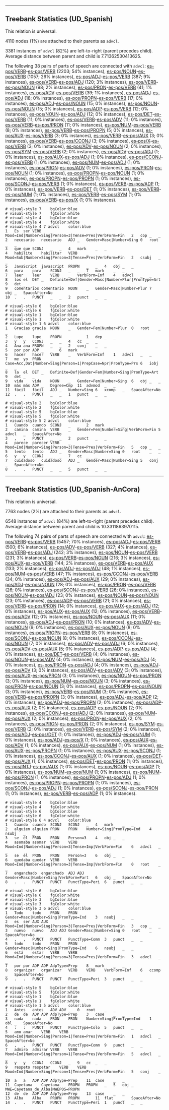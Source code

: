 

--------------------------------------------------------------------------------

## Treebank Statistics (UD_Spanish)

This relation is universal.

4110 nodes (1%) are attached to their parents as `advcl`.

3381 instances of `advcl` (82%) are left-to-right (parent precedes child).
Average distance between parent and child is 7.71362530413625.

The following 38 pairs of parts of speech are connected with `advcl`: [es-pos/VERB]()-[es-pos/VERB]() (2203; 54% instances), [es-pos/NOUN]()-[es-pos/VERB]() (1057; 26% instances), [es-pos/ADJ]()-[es-pos/VERB]() (387; 9% instances), [es-pos/VERB]()-[es-pos/ADJ]() (120; 3% instances), [es-pos/VERB]()-[es-pos/NOUN]() (98; 2% instances), [es-pos/PRON]()-[es-pos/VERB]() (41; 1% instances), [es-pos/ADV]()-[es-pos/VERB]() (39; 1% instances), [es-pos/ADJ]()-[es-pos/ADJ]() (18; 0% instances), [es-pos/PROPN]()-[es-pos/VERB]() (17; 0% instances), [es-pos/ADJ]()-[es-pos/NOUN]() (15; 0% instances), [es-pos/NOUN]()-[es-pos/NOUN]() (15; 0% instances), [es-pos/ADP]()-[es-pos/VERB]() (12; 0% instances), [es-pos/NOUN]()-[es-pos/ADJ]() (12; 0% instances), [es-pos/DET]()-[es-pos/VERB]() (11; 0% instances), [es-pos/VERB]()-[es-pos/ADV]() (11; 0% instances), [es-pos/VERB]()-[es-pos/PRON]() (11; 0% instances), [es-pos/NUM]()-[es-pos/VERB]() (8; 0% instances), [es-pos/VERB]()-[es-pos/PROPN]() (5; 0% instances), [es-pos/AUX]()-[es-pos/VERB]() (3; 0% instances), [es-pos/VERB]()-[es-pos/AUX]() (3; 0% instances), [es-pos/VERB]()-[es-pos/CCONJ]() (3; 0% instances), [es-pos/X]()-[es-pos/VERB]() (3; 0% instances), [es-pos/ADV]()-[es-pos/NOUN]() (2; 0% instances), [es-pos/SYM]()-[es-pos/VERB]() (2; 0% instances), [es-pos/ADV]()-[es-pos/ADJ]() (1; 0% instances), [es-pos/AUX]()-[es-pos/ADJ]() (1; 0% instances), [es-pos/CCONJ]()-[es-pos/VERB]() (1; 0% instances), [es-pos/NUM]()-[es-pos/ADJ]() (1; 0% instances), [es-pos/PRON]()-[es-pos/ADV]() (1; 0% instances), [es-pos/PRON]()-[es-pos/NOUN]() (1; 0% instances), [es-pos/PROPN]()-[es-pos/NOUN]() (1; 0% instances), [es-pos/PROPN]()-[es-pos/PROPN]() (1; 0% instances), [es-pos/SCONJ]()-[es-pos/VERB]() (1; 0% instances), [es-pos/VERB]()-[es-pos/ADP]() (1; 0% instances), [es-pos/VERB]()-[es-pos/DET]() (1; 0% instances), [es-pos/VERB]()-[es-pos/NUM]() (1; 0% instances), [es-pos/VERB]()-[es-pos/SYM]() (1; 0% instances), [es-pos/VERB]()-[es-pos/X]() (1; 0% instances).


~~~ conllu
# visual-style 7	bgColor:blue
# visual-style 7	fgColor:white
# visual-style 4	bgColor:blue
# visual-style 4	fgColor:white
# visual-style 4 7 advcl	color:blue
1	Es	ser	VERB	_	Mood=Ind|Number=Sing|Person=3|Tense=Pres|VerbForm=Fin	2	cop	_	_
2	necesario	necesario	ADJ	_	Gender=Masc|Number=Sing	0	root	_	_
3	que	que	SCONJ	_	_	4	mark	_	_
4	habilite	habilitar	VERB	_	Mood=Sub|Number=Sing|Person=3|Tense=Pres|VerbForm=Fin	2	csubj	_	_
5	JavaScript	javascript	PROPN	_	_	4	obj	_	_
6	para	para	SCONJ	_	_	7	mark	_	_
7	leer	leer	VERB	_	VerbForm=Inf	4	advcl	_	_
8	los	el	DET	_	Definite=Def|Gender=Masc|Number=Plur|PronType=Art	9	det	_	_
9	comentarios	comentario	NOUN	_	Gender=Masc|Number=Plur	7	obj	_	SpaceAfter=No
10	.	.	PUNCT	_	_	2	punct	_	_

~~~


~~~ conllu
# visual-style 6	bgColor:blue
# visual-style 6	fgColor:white
# visual-style 1	bgColor:blue
# visual-style 1	fgColor:white
# visual-style 1 6 advcl	color:blue
1	Gracias	gracia	NOUN	_	Gender=Fem|Number=Plur	0	root	_	_
2	Lupe	lupe	PROPN	_	_	1	dep	_	_
3	y	y	CCONJ	_	_	4	cc	_	_
4	Ana	ana	PROPN	_	_	2	conj	_	_
5	por	por	ADP	_	_	6	mark	_	_
6	hacer	hacer	VERB	_	VerbForm=Inf	1	advcl	_	_
7	me	yo	PRON	_	Case=Acc,Dat|Number=Sing|Person=1|PrepCase=Npr|PronType=Prs	6	iobj	_	_
8	la	el	DET	_	Definite=Def|Gender=Fem|Number=Sing|PronType=Art	9	det	_	_
9	vida	vida	NOUN	_	Gender=Fem|Number=Sing	6	obj	_	_
10	más	más	ADV	_	Degree=Cmp	11	advmod	_	_
11	fácil	fácil	ADJ	_	Number=Sing	6	xcomp	_	SpaceAfter=No
12	.	.	PUNCT	_	_	1	punct	_	_

~~~


~~~ conllu
# visual-style 2	bgColor:blue
# visual-style 2	fgColor:white
# visual-style 5	bgColor:blue
# visual-style 5	fgColor:white
# visual-style 5 2 advcl	color:blue
1	Cuando	cuando	SCONJ	_	_	2	mark	_	_
2	camina	camina	VERB	_	Gender=Fem|Number=Sing|VerbForm=Fin	5	advcl	_	SpaceAfter=No
3	,	,	PUNCT	_	_	2	punct	_	_
4	parece	parecer	VERB	_	Mood=Ind|Number=Sing|Person=3|Tense=Pres|VerbForm=Fin	5	cop	_	_
5	lento	lento	ADJ	_	Gender=Masc|Number=Sing	0	root	_	_
6	y	y	CCONJ	_	_	7	cc	_	_
7	cuidadoso	cuidadoso	ADJ	_	Gender=Masc|Number=Sing	5	conj	_	SpaceAfter=No
8	.	.	PUNCT	_	_	5	punct	_	_

~~~




--------------------------------------------------------------------------------

## Treebank Statistics (UD_Spanish-AnCora)

This relation is universal.

7763 nodes (2%) are attached to their parents as `advcl`.

6548 instances of `advcl` (84%) are left-to-right (parent precedes child).
Average distance between parent and child is 10.3311863970115.

The following 74 pairs of parts of speech are connected with `advcl`: [es-pos/VERB]()-[es-pos/VERB]() (5457; 70% instances), [es-pos/ADJ]()-[es-pos/VERB]() (500; 6% instances), [es-pos/ADV]()-[es-pos/VERB]() (327; 4% instances), [es-pos/VERB]()-[es-pos/ADJ]() (242; 3% instances), [es-pos/NOUN]()-[es-pos/VERB]() (231; 3% instances), [es-pos/VERB]()-[es-pos/NOUN]() (216; 3% instances), [es-pos/AUX]()-[es-pos/VERB]() (144; 2% instances), [es-pos/VERB]()-[es-pos/AUX]() (133; 2% instances), [es-pos/ADJ]()-[es-pos/ADJ]() (48; 1% instances), [es-pos/NUM]()-[es-pos/VERB]() (47; 1% instances), [es-pos/CCONJ]()-[es-pos/VERB]() (34; 0% instances), [es-pos/ADJ]()-[es-pos/AUX]() (29; 0% instances), [es-pos/ADJ]()-[es-pos/NOUN]() (28; 0% instances), [es-pos/PRON]()-[es-pos/VERB]() (26; 0% instances), [es-pos/SCONJ]()-[es-pos/VERB]() (26; 0% instances), [es-pos/NOUN]()-[es-pos/ADJ]() (23; 0% instances), [es-pos/NOUN]()-[es-pos/NOUN]() (23; 0% instances), [es-pos/ADP]()-[es-pos/VERB]() (21; 0% instances), [es-pos/VERB]()-[es-pos/PRON]() (14; 0% instances), [es-pos/AUX]()-[es-pos/ADJ]() (12; 0% instances), [es-pos/AUX]()-[es-pos/AUX]() (12; 0% instances), [es-pos/VERB]()-[es-pos/ADV]() (12; 0% instances), [es-pos/NOUN]()-[es-pos/AUX]() (11; 0% instances), [es-pos/ADJ]()-[es-pos/PRON]() (10; 0% instances), [es-pos/ADV]()-[es-pos/NOUN]() (9; 0% instances), [es-pos/AUX]()-[es-pos/NOUN]() (8; 0% instances), [es-pos/PROPN]()-[es-pos/VERB]() (8; 0% instances), [es-pos/SCONJ]()-[es-pos/NOUN]() (8; 0% instances), [es-pos/CCONJ]()-[es-pos/NOUN]() (7; 0% instances), [es-pos/ADV]()-[es-pos/ADJ]() (6; 0% instances), [es-pos/ADV]()-[es-pos/AUX]() (5; 0% instances), [es-pos/ADP]()-[es-pos/ADJ]() (4; 0% instances), [es-pos/DET]()-[es-pos/VERB]() (4; 0% instances), [es-pos/NOUN]()-[es-pos/ADV]() (4; 0% instances), [es-pos/NUM]()-[es-pos/ADJ]() (4; 0% instances), [es-pos/PRON]()-[es-pos/ADJ]() (4; 0% instances), [es-pos/ADJ]()-[es-pos/ADV]() (3; 0% instances), [es-pos/ADV]()-[es-pos/ADV]() (3; 0% instances), [es-pos/AUX]()-[es-pos/PRON]() (3; 0% instances), [es-pos/NOUN]()-[es-pos/PRON]() (3; 0% instances), [es-pos/NUM]()-[es-pos/NOUN]() (3; 0% instances), [es-pos/PRON]()-[es-pos/NOUN]() (3; 0% instances), [es-pos/PROPN]()-[es-pos/NOUN]() (3; 0% instances), [es-pos/VERB]()-[es-pos/NUM]() (3; 0% instances), [es-pos/VERB]()-[es-pos/PROPN]() (3; 0% instances), [es-pos/ADJ]()-[es-pos/ADP]() (2; 0% instances), [es-pos/ADJ]()-[es-pos/PROPN]() (2; 0% instances), [es-pos/ADP]()-[es-pos/AUX]() (2; 0% instances), [es-pos/ADP]()-[es-pos/NOUN]() (2; 0% instances), [es-pos/CCONJ]()-[es-pos/ADJ]() (2; 0% instances), [es-pos/NUM]()-[es-pos/AUX]() (2; 0% instances), [es-pos/PRON]()-[es-pos/AUX]() (2; 0% instances), [es-pos/PRON]()-[es-pos/PRON]() (2; 0% instances), [es-pos/SYM]()-[es-pos/VERB]() (2; 0% instances), [es-pos/VERB]()-[es-pos/SYM]() (2; 0% instances), [es-pos/ADJ]()-[es-pos/DET]() (1; 0% instances), [es-pos/ADJ]()-[es-pos/NUM]() (1; 0% instances), [es-pos/ADJ]()-[es-pos/X]() (1; 0% instances), [es-pos/AUX]()-[es-pos/ADV]() (1; 0% instances), [es-pos/AUX]()-[es-pos/NUM]() (1; 0% instances), [es-pos/AUX]()-[es-pos/PROPN]() (1; 0% instances), [es-pos/AUX]()-[es-pos/SCONJ]() (1; 0% instances), [es-pos/CCONJ]()-[es-pos/AUX]() (1; 0% instances), [es-pos/DET]()-[es-pos/AUX]() (1; 0% instances), [es-pos/DET]()-[es-pos/PRON]() (1; 0% instances), [es-pos/INTJ]()-[es-pos/AUX]() (1; 0% instances), [es-pos/NOUN]()-[es-pos/ADP]() (1; 0% instances), [es-pos/NUM]()-[es-pos/NUM]() (1; 0% instances), [es-pos/NUM]()-[es-pos/PRON]() (1; 0% instances), [es-pos/PROPN]()-[es-pos/ADJ]() (1; 0% instances), [es-pos/PROPN]()-[es-pos/PROPN]() (1; 0% instances), [es-pos/SCONJ]()-[es-pos/ADJ]() (1; 0% instances), [es-pos/SCONJ]()-[es-pos/PRON]() (1; 0% instances), [es-pos/VERB]()-[es-pos/ADP]() (1; 0% instances).


~~~ conllu
# visual-style 4	bgColor:blue
# visual-style 4	fgColor:white
# visual-style 6	bgColor:blue
# visual-style 6	fgColor:white
# visual-style 6 4 advcl	color:blue
1	Cuando	cuando	SCONJ	SCONJ	_	4	mark	_	_
2	alguien	alguien	PRON	PRON	Number=Sing|PronType=Ind	4	nsubj	_	_
3	se	él	PRON	PRON	Person=3	4	obj	_	_
4	asomaba	asomar	VERB	VERB	Mood=Ind|Number=Sing|Person=3|Tense=Imp|VerbForm=Fin	6	advcl	_	_
5	se	él	PRON	PRON	Person=3	6	obj	_	_
6	quedaba	quedar	VERB	VERB	Mood=Ind|Number=Sing|Person=3|Tense=Imp|VerbForm=Fin	0	root	_	_
7	enganchado	enganchado	ADJ	ADJ	Gender=Masc|Number=Sing|VerbForm=Part	6	obj	_	SpaceAfter=No
8	.	.	PUNCT	PUNCT	PunctType=Peri	6	punct	_	_

~~~


~~~ conllu
# visual-style 6	bgColor:blue
# visual-style 6	fgColor:white
# visual-style 3	bgColor:blue
# visual-style 3	fgColor:white
# visual-style 3 6 advcl	color:blue
1	Todo	todo	PRON	PRON	Gender=Masc|Number=Sing|PronType=Ind	3	nsubj	_	_
2	es	ser	AUX	AUX	Mood=Ind|Number=Sing|Person=3|Tense=Pres|VerbForm=Fin	3	cop	_	_
3	nuevo	nuevo	ADJ	ADJ	Gender=Masc|Number=Sing	0	root	_	SpaceAfter=No
4	,	,	PUNCT	PUNCT	PunctType=Comm	3	punct	_	_
5	todo	todo	PRON	PRON	Gender=Masc|Number=Sing|PronType=Ind	6	nsubj	_	_
6	está	estar	VERB	VERB	Mood=Ind|Number=Sing|Person=3|Tense=Pres|VerbForm=Fin	3	advcl	_	_
7	por	por	ADP	ADP	AdpType=Prep	8	mark	_	_
8	organizar	organizar	VERB	VERB	VerbForm=Inf	6	ccomp	_	SpaceAfter=No
9	.	.	PUNCT	PUNCT	PunctType=Peri	3	punct	_	_

~~~


~~~ conllu
# visual-style 5	bgColor:blue
# visual-style 5	fgColor:white
# visual-style 1	bgColor:blue
# visual-style 1	fgColor:white
# visual-style 1 5 advcl	color:blue
1	Antes	antes	ADV	ADV	_	0	root	_	_
2	de	de	ADP	ADP	AdpType=Prep	3	case	_	_
3	nada	nada	PRON	PRON	Number=Sing|PronType=Ind	1	obl	_	SpaceAfter=No
4	:	:	PUNCT	PUNCT	PunctType=Colo	5	punct	_	_
5	amo	amar	VERB	VERB	Mood=Ind|Number=Sing|Person=1|Tense=Pres|VerbForm=Fin	1	advcl	_	SpaceAfter=No
6	,	,	PUNCT	PUNCT	PunctType=Comm	9	punct	_	_
7	admiro	admirar	VERB	VERB	Mood=Ind|Number=Sing|Person=1|Tense=Pres|VerbForm=Fin	5	advcl	_	_
8	y	y	CCONJ	CCONJ	_	9	cc	_	_
9	respeto	respetar	VERB	VERB	Mood=Ind|Number=Sing|Person=1|Tense=Pres|VerbForm=Fin	5	conj	_	_
10	a	a	ADP	ADP	AdpType=Prep	11	case	_	_
11	Cayetana	Cayetana	PROPN	PROPN	_	5	obj	_	MWE=Cayetana_de_Alba|MWEPOS=PROPN
12	de	de	ADP	ADP	AdpType=Prep	13	case	_	_
13	Alba	Alba	PROPN	PROPN	_	11	flat	_	SpaceAfter=No
14	.	.	PUNCT	PUNCT	PunctType=Peri	1	punct	_	_

~~~


